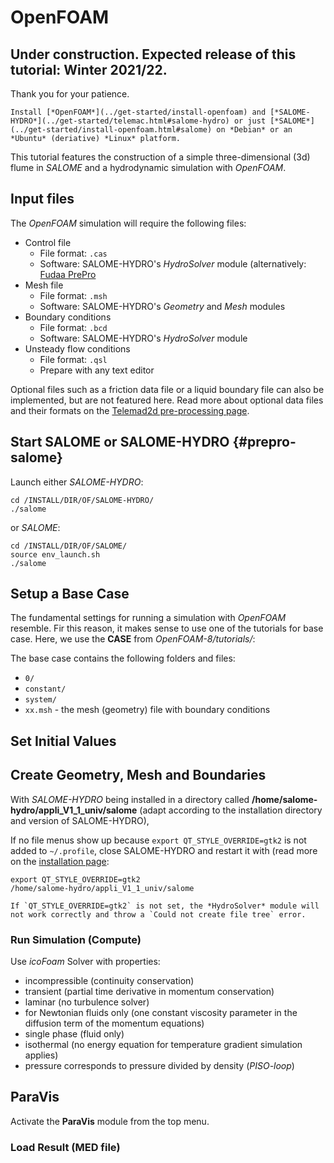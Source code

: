 # OpenFOAM


## Under construction. Expected release of this tutorial: Winter 2021/22.

Thank you for your patience.

```{admonition} Requirements
Install [*OpenFOAM*](../get-started/install-openfoam) and [*SALOME-HYDRO*](../get-started/telemac.html#salome-hydro) or just [*SALOME*](../get-started/install-openfoam.html#salome) on *Debian* or an *Ubuntu* (deriative) *Linux* platform.
```

This tutorial features the construction of a simple three-dimensional (3d) flume in *SALOME* and a hydrodynamic simulation with *OpenFOAM*.


## Input files

The *OpenFOAM* simulation will require the following files:

* Control file
    + File format: `.cas`
    + Software: SALOME-HYDRO's *HydroSolver* module (alternatively: [Fudaa PrePro](../get-started/telemac.html#fudaa)
* Mesh file
    + File format: `.msh`
    + Software: SALOME-HYDRO's *Geometry* and *Mesh* modules
* Boundary conditions
    + File format: `.bcd`
    + Software: SALOME-HYDRO's *HydroSolver* module
* Unsteady flow conditions
    + File format: `.qsl`
    + Prepare with any text editor

Optional files such as a friction data file or a liquid boundary file can also be implemented, but are not featured here. Read more about optional data files and their formats on the [Telemad2d pre-processing page](tm2d-pre.html#optionals).


## Start SALOME or SALOME-HYDRO {#prepro-salome}

Launch either *SALOME-HYDRO*:

```
cd /INSTALL/DIR/OF/SALOME-HYDRO/
./salome
```

or *SALOME*:

```
cd /INSTALL/DIR/OF/SALOME/
source env_launch.sh
./salome
```

## Setup a Base Case

The fundamental settings for running a simulation with *OpenFOAM* resemble. Fir this reason, it makes sense to use one of the tutorials for base case. Here, we use the **CASE** from *OpenFOAM-8/tutorials/*:


The base case contains the following folders and files:

* `0/`
* `constant/`
* `system/`
* `xx.msh` - the mesh (geometry) file with boundary conditions


## Set Initial Values


## Create Geometry, Mesh and Boundaries
With *SALOME-HYDRO* being installed in a directory called **/home/salome-hydro/appli_V1_1_univ/salome** (adapt according to the installation directory and version of SALOME-HYDRO),

If no file menus show up because `export QT_STYLE_OVERRIDE=gtk2` is not added to `~/.profile`, close SALOME-HYDRO and restart it with (read more on the [installation page](../get-started/telemac.html#mod-profile):

```
export QT_STYLE_OVERRIDE=gtk2
/home/salome-hydro/appli_V1_1_univ/salome
```
```{note}
If `QT_STYLE_OVERRIDE=gtk2` is not set, the *HydroSolver* module will not work correctly and throw a `Could not create file tree` error.
```



### Run Simulation (Compute)

Use *icoFoam* Solver with properties:

* incompressible (continuity conservation)
* transient (partial time derivative in momentum conservation)
* laminar (no turbulence solver)
* for Newtonian fluids only (one constant viscosity parameter in the diffusion term of the momentum equations)
* single phase (fluid only)
* isothermal (no energy equation for temperature gradient simulation applies)
* pressure corresponds to pressure divided by density (*PISO-loop*)





## ParaVis

Activate the **ParaVis** module from the top menu.

### Load Result (MED file)
